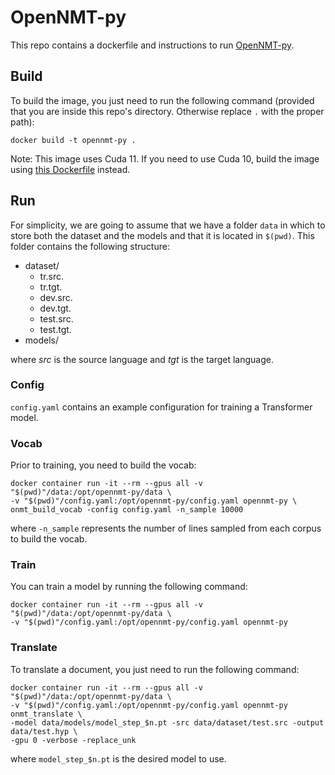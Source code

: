# OpenNMT-py
This repo contains a dockerfile and instructions to run [OpenNMT-py](https://github.com/OpenNMT/OpenNMT-py).

## Build
To build the image, you just need to run the following command (provided that you are inside this repo's directory. Otherwise replace `.` with the proper path):

```
docker build -t opennmt-py .
```

Note: This image uses Cuda 11. If you need to use Cuda 10, build the image using [this Dockerfile](cuda10/Dockerfile) instead.

## Run
For simplicity, we are going to assume that we have a folder `data` in which to store both the dataset and the models and that it is located in `$(pwd)`. This folder contains the following structure:

* dataset/
  * tr.src.
  * tr.tgt.
  * dev.src.
  * dev.tgt.
  * test.src.
  * test.tgt.
* models/

where *src* is the source language and *tgt* is the target language.

### Config
`config.yaml` contains an example configuration for training a Transformer model.

### Vocab
Prior to training, you need to build the vocab:

```
docker container run -it --rm --gpus all -v "$(pwd)"/data:/opt/opennmt-py/data \
-v "$(pwd)"/config.yaml:/opt/opennmt-py/config.yaml opennmt-py \
onmt_build_vocab -config config.yaml -n_sample 10000
```

where `-n_sample` represents the number of lines sampled from each corpus to build the vocab.

### Train
You can train a model by running the following command:

```
docker container run -it --rm --gpus all -v "$(pwd)"/data:/opt/opennmt-py/data \
-v "$(pwd)"/config.yaml:/opt/opennmt-py/config.yaml opennmt-py
```

### Translate
To translate a document, you just need to run the following command:

```
docker container run -it --rm --gpus all -v "$(pwd)"/data:/opt/opennmt-py/data \
-v "$(pwd)"/config.yaml:/opt/opennmt-py/config.yaml opennmt-py onmt_translate \
-model data/models/model_step_$n.pt -src data/dataset/test.src -output data/test.hyp \
-gpu 0 -verbose -replace_unk
```

where `model_step_$n.pt` is the desired model to use.
